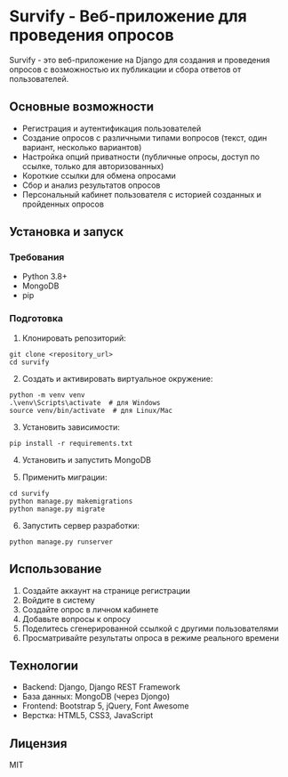 # Survify - Веб-приложение для проведения опросов

Survify - это веб-приложение на Django для создания и проведения опросов с возможностью их публикации и сбора ответов от пользователей.

## Основные возможности

- Регистрация и аутентификация пользователей
- Создание опросов с различными типами вопросов (текст, один вариант, несколько вариантов)
- Настройка опций приватности (публичные опросы, доступ по ссылке, только для авторизованных)
- Короткие ссылки для обмена опросами
- Сбор и анализ результатов опросов
- Персональный кабинет пользователя с историей созданных и пройденных опросов

## Установка и запуск

### Требования

- Python 3.8+
- MongoDB
- pip

### Подготовка

1. Клонировать репозиторий:
```
git clone <repository_url>
cd survify
```

2. Создать и активировать виртуальное окружение:
```
python -m venv venv
.\venv\Scripts\activate  # для Windows
source venv/bin/activate  # для Linux/Mac
```

3. Установить зависимости:
```
pip install -r requirements.txt
```

4. Установить и запустить MongoDB

5. Применить миграции:
```
cd survify
python manage.py makemigrations
python manage.py migrate
```

6. Запустить сервер разработки:
```
python manage.py runserver
```

## Использование

1. Создайте аккаунт на странице регистрации
2. Войдите в систему
3. Создайте опрос в личном кабинете
4. Добавьте вопросы к опросу
5. Поделитесь сгенерированной ссылкой с другими пользователями
6. Просматривайте результаты опроса в режиме реального времени

## Технологии

- Backend: Django, Django REST Framework
- База данных: MongoDB (через Djongo)
- Frontend: Bootstrap 5, jQuery, Font Awesome
- Верстка: HTML5, CSS3, JavaScript

## Лицензия

MIT 